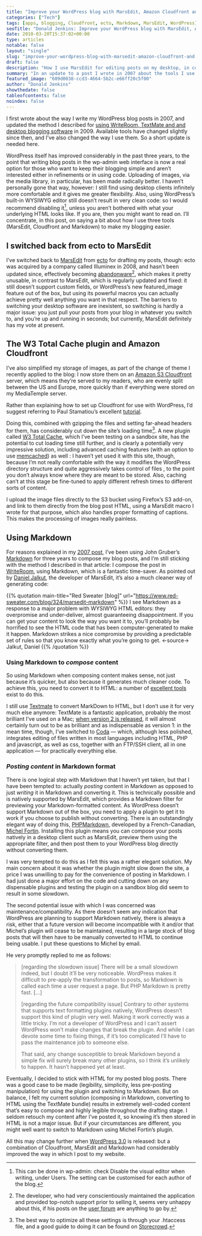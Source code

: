 ```yaml
---
title: "Improve your WordPress blog with MarsEdit, Amazon Cloudfront and Markdown"
categories: ["Tech"]
tags: [apps, blogging, Cloudfront, ecto, Markdown, MarsEdit, WordPress]
seoTitle: "Donald Jenkins: Improve your WordPress blog with MarsEdit, Amazon Cloudfront and Markdown"
date: 2010-03-20T15:37:02+00:00
type: articles
notable: false
layout: "single"
slug: "improve-your-wordpress-blog-with-marsedit-amazon-cloudfront-and-markdown"
draft: false
description: "How I use MarsEdit for editing posts on my desktop, in combination with WriteRoom and TextMate. I explain how I''ve started using Amazon Cloudfront to store my images"
summary: "In an update to a post I wrote in 2007 about the tools I use to compose blog posts, I cover using MarsEdit for editing posts on my desktop, in combination with WriteRoom and TextMate. I explain how I've started using Amazon Cloudfront to store my images. I also cover new trends in caching and ways of using Markdown to produce cleaner code including, optionally, using it as the storage format for individual blog posts, using Michel Fortin's PHP Markdown plugin."
featured_image: "609d0038-ccd3-4664-5b2c-e66ff20c5f00"
author: "Donald Jenkins"
showthedate: false
tableofcontents: false
noindex: false
---
```


I first wrote about the way I write my WordPress blog posts in 2007, and updated the method I described for [using WriteRoom, TextMate and and desktop blogging software](https://www.donaldjenkins.com/blogging-sequentially-using-writeroom-textmate-and-ecto-or-marsedit/ "Blogging sequentially using WriteRoom, textMate and ecto or MarsEdit") in 2009. Available tools have changed slightly since then, and I’ve also changed the way I use them. So a short update is needed here.

WordPress itself has improved considerably in the past three years, to the point that writing blog posts in the wp-admin web interface is now a real option for those who want to keep their blogging simple and aren’t interested either in refinements or in using code. Uploading of images, via the media library, in particular, has been made radically better. I haven’t personally gone that way, however: I still find using desktop clients infinitely more comfortable and it gives me greater flexibility. Also, using WordPress’s built-in WYSIWYG editor still doesn’t result in very clean code: so I would recommend disabling it[^1], unless you aren’t bothered with what your underlying HTML looks like. If you are, then you might want to read on. I’ll concentrate, in this post, on saying a bit about how I use three tools (MarsEdit, Cloudfront and Markdown) to make my blogging easier.

## I switched back from ecto to MarsEdit

I’ve switched back to [MarsEdit](https://www.red-sweater.com/marsedit/ "More about MarsEdit") from [ecto](https://illuminex.com/ecto/ "More about excto") for drafting my posts, though: ecto was acquired by a company called Illuminex in 2008, and hasn’t been updated since, effectively becoming [abandonware](https://en.wikipedia.org/wiki/Abandonware "More abut abandonware")[^2], which makes it pretty unusable, in contrast to MarsEdit, which is regularly updated and fixed: it still doesn’t support custom fields, or WordPress’s new featured_image feature out of the box, but using its powerful macros you can actually achieve pretty well anything you want in that respect. The barriers to switching your desktop software are inexistent, so switching is hardly a major issue: you just pull your posts from your blog in whatever you switch to, and you’re up and running in seconds; but currently, MarsEdit definitely has my vote at present.

## The W3 Total Cache plugin and Amazon Cloudfront

I’ve also simplified my storage of images, as part of the change of theme I recently applied to the blog: I now store them on an [Amazon S3 Cloudfront](https://aws.amazon.com/cloudfront/ "More about Amazon Cloudfront") server, which means they’re served to my readers, who are evenly split between the US and Europe, more quickly than if everything were stored on my MediaTemple server.

Rather than explaining how to set up Cloudfront for use with WordPress, I’d suggest referring to Paul Stamatiou’s excellent [tutorial](https://paulstamatiou.com/how-to-getting-started-with-amazon-cloudfront "Paul Stamatiou's tutorial on setting up Cloudfront for use with WordPress").

Doing this, combined with gzipping the files and setting far-ahead headers for them, has considerably cut down the site’s loading time[^3]. A new plugin called [W3 Total Cache](https://wordpress.org/extend/plugins/w3-total-cache/ "More about W3 Total Cache"), which I’ve been testing on a sandbox site, has the potential to cut loading time still further, and is clearly a potentially very impressive solution, including advanced caching features (with an option to use [memcached](https://memcached.org/ "More about Memcached")) as well : I haven’t yet used it with this site, though, because I’m not really comfortable with the way it modifies the WordPress directory structure and quite aggressively takes control of files , to the point you don’t always know where they are meant to be stored. Also, caching can’t at this stage be fine-tuned to apply different refresh times to different sorts of content.

I upload the image files directly to the S3 bucket using Firefox’s S3 add-on, and link to them directly from the blog post HTML, using a MarsEdit macro I wrote for that purpose, which also handles proper formatting of captions. This makes the processing of images really painless.

## Using Markdown

For reasons explained in my [2007 post](https://www.donaldjenkins.com/blogging-sequentially-using-writeroom-textmate-and-ecto-or-marsedit/ "Blogging sequentially using WriteRoom, textMate and ecto or MarsEdit"), I’ve been using John Gruber’s [Markdown](https://daringfireball.net/projects/markdown/ "More about Markdown") for three years to compose my blog posts, and I’m still sticking with the method I described in that article: I compose the post in [WriteRoom](https://www.hogbaysoftware.com/products/writeroom "More about Hog Bay Software's WRiteRoom"), using Markdown, which is a fantastic time-saver. As pointed out by [Daniel Jalkut](https://twitter.com/danielpunkass "Daniel Jalkut on Twitter"), the developer of MarsEdit, it’s also a much cleaner way of generating code:

{{% quotation main-title="Red Sweater [blog]" url="https://www.red-sweater.com/blog/324/marsedit-markdown" %}}
I see Markdown as a response to a major problem with WYSIWYG HTML editors: they overpromise and under-deliver, almost guaranteeing disappointment. If you can get your content to look the way you want it to, you’ll probably be horrified to see the HTML code that has been computer-generated to make it happen. Markdown strikes a nice compromise by providing a predictable set of rules so that you know exactly what you’re going to get.
<-source->
Jalkut, Daniel
{{% /quotation %}}

### Using Markdown to _compose_ content

So using Markdown when composing content makes sense, not just because it’s quicker, but also because it generates much cleaner code. To achieve this, you need to convert it to HTML: a number of [excellent tools](https://www.google.com/search?&rls=en&q=convert+markdown+to+html&ie=UTF-8&oe=UTF-8 "Converting Markdown to html") exist to do this.

I still use [Textmate](https://macromates.com/ "More about TextMate") to convert MarkDown to HTML, but I don’t use it for very much else anymore: TextMate is a fantastic application, probably the most brilliant I’ve used on a Mac; [when version 2 is released](https://blog.macromates.com/2010/why-2-0-is-not-developed-in-the-open/ "A clarification by TextMate's developer about the TextMate 2 roadmap"), it will almost certainly turn out to be as brilliant and as indispensable as version 1: in the mean time, though, I’ve switched to [Coda](https://www.panic.com/coda/ "more about Coda") — which, although less polished, integrates editing of files written in most languages including HTML, PHP and javascript, as well as css, together with an FTP/SSH client, all in one application — for practically everything else.

### _Posting content_ in Markdown format

There is one logical step with Markdown that I haven’t yet taken, but that I have been tempted to: actually _posting_ content in Markdown as opposed to just _writing_ it in Markdown and converting it. This is technically possible and is natively supported by MarsEdit, which provides a Markdown filter for previewing your Markdown-formatted content. As WordPress doesn’t support Markdown out of the box, you need to apply a plugin to get it to work if you choose to publish without converting. There is an outstandingly elegant way of doing this, [PHPMarkdown](https://michelf.com/projects/php-markdown/ "PHP Markdown by Michel Fortin"), developed by a French-Canadian, [Michel Fortin](https://twitter.com/michelfortin "Michel Fortin on Twitter"). Installing this plugin means you can compose your posts natively in a desktop client such as MarsEdit, preview them using the appropriate filter, and then post them to your WordPress blog directly without converting them.

I was very tempted to do this as I felt this was a rather elegant solution. My main concern about it was whether the plugin might slow down the site, a price I was unwilling to pay for the convenience of posting in Markdown. I had just done a major effort on the code and cutting down on any dispensable plugins and testing the plugin on a sandbox blog did seem to result in some slowdown.

The second potential issue with which I was concerned was maintenance/compatibility. As there doesn’t seem any indication that WordPress are planning to support Markdown natively, there is always a risk, either that a future version will become incompatible with it and/or that Michel’s plugin will cease to be maintained, resulting in a large stock of blog posts that will then have to be manually converted to HTML to continue being usable. I put these questions to Michel by email.

He very promptly replied to me as follows:

> \[regarding the slowdown issue\] There will be a small slowdown indeed, but I doubt it’ll be very noticeable. WordPress makes it difficult to pre-apply the transformation to posts, so Markdown is called each time a user request a page. But PHP Markdown is pretty fast. \[…\]
>
> \[regarding the future compatibility issue\] Contrary to other systems that supports text formatting plugins natively, WordPress doesn’t support this kind of plugin very well. Making it work correctly was a little tricky. I’m not a developer of WordPress and I can’t assert WordPress won’t make changes that break the plugin. And while I can devote some time to fixing things, if it’s too complicated I’ll have to pass the maintenance job to someone else.
>
> That said, any change susceptible to break Markdown beyond a simple fix will surely break many other plugins, so I think it’s unlikely to happen. It hasn’t happened yet at least.

Eventually, I decided to stick with HTML for my posted blog posts. There was a good case to be made (legibility, simplicity, less pre-posting manipulation) for using the plugin and switching to Markdown. But on balance, I felt my current solution (composing in Markdown, converting to HTML using the TextMate bundle) results in extremely well-coded content that’s easy to compose and highly legible throughout the drafting stage. I seldom retouch my content after I’ve posted it, so knowing it’s then stored in HTML is not a major issue. But if your circumstances are different, you might well want to switch to Markdown using Michel Fortin’s plugin.

All this may change further when [WordPress 3.0](https://wordpress.org/about/roadmap/ "WordPress roadmap") is released: but a combination of Cloudfront, MarsEdit and Markdown had considerably improved the way in which I post to my website.

[^1]: This can be done in wp-admin: check Disable the visual editor when writing, under Users. The setting can be customised for each author of the blog.
[^2]: The developer, who had very conscientiously maintained the application and provided top-notch support prior to selling it, seems very unhappy about this, if his posts on the [user forum](http://illuminex.com/forum/viewforum.php?f=11&sid=108ee8390c7fa9e62530d7106f0b5404) are anything to go by.
[^3]: The best way to optimize all these settings is through your .htaccess file, and a good guide to doing it can be found on [Storecrowd](https://via.dj/34xHerY).
